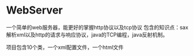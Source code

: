 # WebServer
一个简单的web服务器，能更好的掌握http协议以及tcp协议
包含的知识点：sax解析xml以及http的请求与响应协议，java的TCP编程，java反射机制。

项目包含10个类，一个xml配置文件，一个html文件

